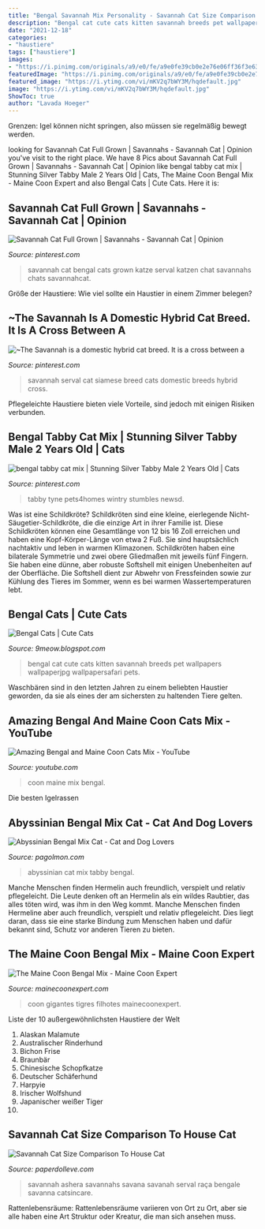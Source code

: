 ```yaml
---
title: "Bengal Savannah Mix Personality - Savannah Cat Size Comparison To House Cat"
description: "Bengal cat cute cats kitten savannah breeds pet wallpapers wallpaperjpg wallpapersafari pets"
date: "2021-12-18"
categories:
- "haustiere"
tags: ["haustiere"]
images:
- "https://i.pinimg.com/originals/a9/e0/fe/a9e0fe39cb0e2e76e06ff36f3e63fa28.jpg"
featuredImage: "https://i.pinimg.com/originals/a9/e0/fe/a9e0fe39cb0e2e76e06ff36f3e63fa28.jpg"
featured_image: "https://i.ytimg.com/vi/mKV2q7bWY3M/hqdefault.jpg"
image: "https://i.ytimg.com/vi/mKV2q7bWY3M/hqdefault.jpg"
ShowToc: true
author: "Lavada Hoeger"
---
```



Grenzen: Igel können nicht springen, also müssen sie regelmäßig bewegt werden.

	

		
looking for Savannah Cat Full Grown | Savannahs - Savannah Cat | Opinion you've visit to the right place. We have 8 Pics about Savannah Cat Full Grown | Savannahs - Savannah Cat | Opinion like bengal tabby cat mix | Stunning Silver Tabby Male 2 Years Old | Cats, The Maine Coon Bengal Mix - Maine Coon Expert and also Bengal Cats | Cute Cats. Here it is:
		
    
## Savannah Cat Full Grown | Savannahs - Savannah Cat | Opinion

<img loading=lazy src="https://s-media-cache-ak0.pinimg.com/736x/16/8a/9c/168a9cd6d0b237c2dd8ae0af5224663d.jpg" onerror="this.onerror=null;this.src='https://tse3.mm.bing.net/th?id=OIP.kkiJvvlyCBbDwUUxU_ZEGwHaJ3&amp;pid=15.1';" alt="Savannah Cat Full Grown | Savannahs - Savannah Cat | Opinion">

_Source: pinterest.com_

>savannah cat bengal cats grown katze serval katzen chat savannahs chats savannahcat. 

	

Größe der Haustiere: Wie viel sollte ein Haustier in einem Zimmer belegen?

    
## ~The Savannah Is A Domestic Hybrid Cat Breed. It Is A Cross Between A

<img loading=lazy src="https://s-media-cache-ak0.pinimg.com/736x/71/6b/75/716b752b981422a8d65ee7665a97b3b7--serval-savannah-cats.jpg" onerror="this.onerror=null;this.src='https://tse2.mm.bing.net/th?id=OIP.6ngoEY0zt9Z8ultG-kungQAAAA&amp;pid=15.1';" alt="~The Savannah is a domestic hybrid cat breed. It is a cross between a">

_Source: pinterest.com_

>savannah serval cat siamese breed cats domestic breeds hybrid cross. 

	

Pflegeleichte Haustiere bieten viele Vorteile, sind jedoch mit einigen Risiken verbunden.

    
## Bengal Tabby Cat Mix | Stunning Silver Tabby Male 2 Years Old | Cats

<img loading=lazy src="https://s-media-cache-ak0.pinimg.com/736x/6c/4c/34/6c4c348a38c0b6931435d9db3507ab7a.jpg" onerror="this.onerror=null;this.src='https://tse2.mm.bing.net/th?id=OIP.KPAAK8Cf_hiiYasrUrsp_QHaFj&amp;pid=15.1';" alt="bengal tabby cat mix | Stunning Silver Tabby Male 2 Years Old | Cats">

_Source: pinterest.com_

>tabby tyne pets4homes wintry stumbles newsd. 

	

Was ist eine Schildkröte?
Schildkröten sind eine kleine, eierlegende Nicht-Säugetier-Schildkröte, die die einzige Art in ihrer Familie ist. Diese Schildkröten können eine Gesamtlänge von 12 bis 16 Zoll erreichen und haben eine Kopf-Körper-Länge von etwa 2 Fuß. Sie sind hauptsächlich nachtaktiv und leben in warmen Klimazonen. Schildkröten haben eine bilaterale Symmetrie und zwei obere Gliedmaßen mit jeweils fünf Fingern. Sie haben eine dünne, aber robuste Softshell mit einigen Unebenheiten auf der Oberfläche. Die Softshell dient zur Abwehr von Fressfeinden sowie zur Kühlung des Tieres im Sommer, wenn es bei warmen Wassertemperaturen lebt.

    
## Bengal Cats | Cute Cats

<img loading=lazy src="http://1.bp.blogspot.com/-pjQs_Z-fmTw/T97WOtdIsEI/AAAAAAAAASM/FWv5Zt-aTKo/s1600/cute_kitten_of_bengal_cat_wallpaper.jpg" onerror="this.onerror=null;this.src='https://tse4.mm.bing.net/th?id=OIP.LHXbVY9XTDwZZ_ynt4BQmwHaFj&amp;pid=15.1';" alt="Bengal Cats | Cute Cats">

_Source: 9meow.blogspot.com_

>bengal cat cute cats kitten savannah breeds pet wallpapers wallpaperjpg wallpapersafari pets. 

	

Waschbären sind in den letzten Jahren zu einem beliebten Haustier geworden, da sie als eines der am sichersten zu haltenden Tiere gelten.

    
## Amazing Bengal And Maine Coon Cats Mix - YouTube

<img loading=lazy src="https://i.ytimg.com/vi/mKV2q7bWY3M/hqdefault.jpg" onerror="this.onerror=null;this.src='https://tse2.mm.bing.net/th?id=OIP.uB0uBqAieQ6b1GBKDTnU1wHaFj&amp;pid=15.1';" alt="Amazing Bengal and Maine Coon Cats Mix - YouTube">

_Source: youtube.com_

>coon maine mix bengal. 

	

Die besten Igelrassen

    
## Abyssinian Bengal Mix Cat - Cat And Dog Lovers

<img loading=lazy src="https://i.pinimg.com/originals/32/f8/63/32f86319dd08b9acb7f74e103321d6fe.jpg" onerror="this.onerror=null;this.src='https://tse4.mm.bing.net/th?id=OIP.JdEhb5yR6yXyzlDq3y0-_QHaKb&amp;pid=15.1';" alt="Abyssinian Bengal Mix Cat - Cat and Dog Lovers">

_Source: pagolmon.com_

>abyssinian cat mix tabby bengal. 

	

Manche Menschen finden Hermelin auch freundlich, verspielt und relativ pflegeleicht.
Die Leute denken oft an Hermelin als ein wildes Raubtier, das alles töten wird, was ihm in den Weg kommt. Manche Menschen finden Hermeline aber auch freundlich, verspielt und relativ pflegeleicht. Dies liegt daran, dass sie eine starke Bindung zum Menschen haben und dafür bekannt sind, Schutz vor anderen Tieren zu bieten.

    
## The Maine Coon Bengal Mix - Maine Coon Expert

<img loading=lazy src="https://mainecoonexpert.com/wp-content/uploads/2018/10/maine-coon-bengal-mix-4.jpg" onerror="this.onerror=null;this.src='https://tse4.mm.bing.net/th?id=OIP.PScCjYYQSiwiCO0NV7dFOQHaEK&amp;pid=15.1';" alt="The Maine Coon Bengal Mix - Maine Coon Expert">

_Source: mainecoonexpert.com_

>coon gigantes tigres filhotes mainecoonexpert. 

	

Liste der 10 außergewöhnlichsten Haustiere der Welt
1. Alaskan Malamute
2. Australischer Rinderhund
3. Bichon Frise
4. Braunbär
5. Chinesische Schopfkatze
6. Deutscher Schäferhund
7. Harpyie
8. Irischer Wolfshund
9. Japanischer weißer Tiger
10.

    
## Savannah Cat Size Comparison To House Cat

<img loading=lazy src="https://i.pinimg.com/originals/a9/e0/fe/a9e0fe39cb0e2e76e06ff36f3e63fa28.jpg" onerror="this.onerror=null;this.src='https://tse1.mm.bing.net/th?id=OIP.Jm2JTH6QkUUud16pFKS96wHaE8&amp;pid=15.1';" alt="Savannah Cat Size Comparison To House Cat">

_Source: paperdolleve.com_

>savannah ashera savannahs savana savanah serval raça bengale savanna catsincare. 

	

Rattenlebensräume: Rattenlebensräume variieren von Ort zu Ort, aber sie alle haben eine Art Struktur oder Kreatur, die man sich ansehen muss.

